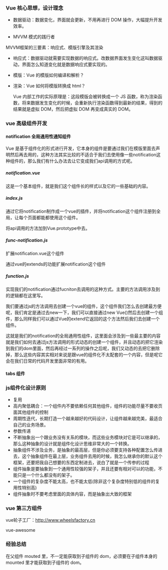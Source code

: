 ### Vue 核心思想，设计理念

* 数据驱动：数据变化，界面就会更新，不用再进行 DOM 操作，大幅提升开发效率。

* MVVM 模式的践行者


MVVM框架的三要素：响应式、模版引擎及其渲染

* 响应式：数据驱动就需要实现数据的响应式。改数据界面发生变化这叫数据驱动，界面怎么知道变化就是数据响应式要实现的。

* 模版：Vue 的模版如何编译和解析？

* 渲染：Vue 如何将模版转换成 html？

  Vue 内部工作的实际原理是：这段模版会被转换成一个 JS 函数，称为渲染函数，将来数据发生变化的时候，会重新执行渲染函数得到最新的结果，得到的结果就是虚拟 DOM，然后把虚拟 DOM 再变成真实的 DOM。



### vue 高级组件开发

#### notification 全局通用性通知组件

Vue 是基于组件化的形式进行开发，它本身的组件是要通过我们在模版里面去声明然后再去用的，这种方法其实比较的不适合于我们去使用像一些notification这种组件的，那么我们有什么办法去让它变成我们api调用的方式呢。

##### notification.vue

这是一个基本组件，就是我们这个组件长的样式以及它的一些基础的内容。

##### index.js

通过它将notification制作成一个vue的插件，并将notification这个组件注册到全局，让每个页面都能都使用这个组件。

将api调用的方法加到Vue.prototype中去。

##### func-notification.js

扩展notification.vue这个组件

通过vue的extends的功能扩展notification这个组件

##### function.js

实现我们的notification通过fucniton去调用的这种方式。主要的方法调用涉及到的逻辑都在这里写。

我们要通过js的方法调用去创建一个vue的组件，这个组件我们怎么去创建最方便呢，我们肯定是通过去new一下，我们可以直接通过new Vue()然后去创建一个组件，那么同样我们可以通过Vue的extend它返回的这个方法然后我们去创建一个组件。

这就是我们的notification的全局通用性组件，这里面会涉及到一些最主要的内容就是我们如何去通过js方法调用的形式动态的创建一个组件，并且动态的把它渲染到我们的dom里面，然后再经过一系列的操作之后呢，我们又动态的去把它删除掉，那么这些内容其实相对来说是跟vue的组件化不太配套的一个内容，但是呢它会在我们日常的代码开发里面非常的有用。

#### tabs 组件



### js组件化设计原则

* 复用
* 高内聚低耦合：一个组件内不要依赖任何其他组件，组件的功能尽量不要收页面其他组件的控制
* 周期性迭代，长期打造一个越来越好的代码设计，让组件越来越完美，最适合自己的业务场景。
* 参数传递
* 不断抽象出一个跟业务没有关系的模块，而这些业务模块对它是可以继承的，那么这种抽象的设计就是组件化设计思维非常大的一个转换。
* 抽象组件不涉及业务，是抽象的最高层，但是你必须要支持各种配置怎么传进去，这个抽象组件在最上层，业务组件去用的时候，我怎么继承你的默认这个框架，还要把我自己想要的东西定制进去，说白了就是一个传参的过程
* 组件抽象是要抽象到一个通用性较强的架子，并且还要有相对可以的功能，不能只是一个什么都没有的架子。
* 一个组件的复杂度不能太高，也不能太低(除非这个复杂度特别低的组件的复用性特别高)
* 组件抽象时不要考虑里面的具体内容，而是抽象出大致的框架



### vue 第三方组件

vue轮子工厂：http://www.wheelsfactory.cn

vue-awesome



### 经验总结

在父组件 mouted 里，不一定能获取到子组件的 dom，必须要在子组件本身的 mounted 里才能获取到子组件的 dom。
